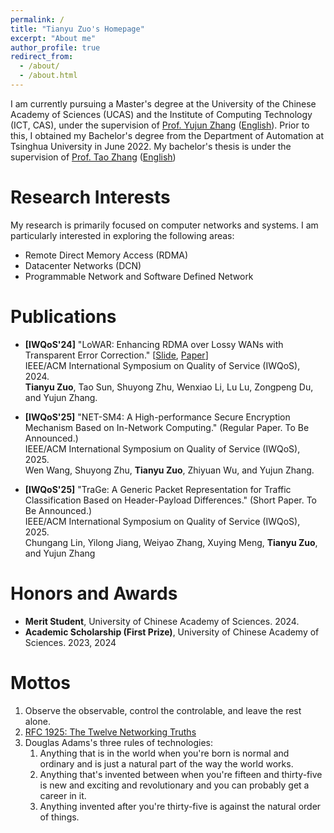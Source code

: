 ```yaml
---
permalink: /
title: "Tianyu Zuo's Homepage"
excerpt: "About me"
author_profile: true
redirect_from: 
  - /about/
  - /about.html
---
```


I am currently pursuing a Master's degree at the University of the Chinese Academy of Sciences (UCAS) and the Institute of Computing Technology (ICT, CAS), under the supervision of [Prof. Yujun Zhang](http://www.ict.ac.cn/sourcedb/cn/jssrck/200909/t20090917_2496789.html) ([English](https://www-ict-ac-cn.translate.goog/sourcedb/cn/jssrck/200909/t20090917_2496789.html?_x_tr_sch=http&_x_tr_sl=auto&_x_tr_tl=en&_x_tr_hl=zh-CN)). Prior to this, I obtained my Bachelor's degree from the Department of Automation at Tsinghua University in June 2022. My bachelor's thesis is under the supervision of [Prof. Tao Zhang](https://www.au.tsinghua.edu.cn/info/1081/3196.htm) ([English](https://www-au-tsinghua-edu-cn.translate.goog/info/1081/3196.htm?_x_tr_sl=zh-CN&_x_tr_tl=en&_x_tr_hl=zh-CN))

# Research Interests
My research is primarily focused on computer networks and systems. I am particularly interested in exploring the following areas:
- Remote Direct Memory Access (RDMA)
- Datacenter Networks (DCN)
- Programmable Network and Software Defined Network

# Publications
- **[IWQoS'24]** "LoWAR: Enhancing RDMA over Lossy WANs with Transparent Error Correction." [[Slide](/files/IWQoS_LoWAR_Slides.pdf), [Paper](/files/IWQoS_LoWAR.pdf)]  
  IEEE/ACM International Symposium on Quality of Service (IWQoS), 2024.  
  **Tianyu Zuo**, Tao Sun, Shuyong Zhu, Wenxiao Li, Lu Lu, Zongpeng Du, and Yujun Zhang.  

- **[IWQoS'25]** "NET-SM4: A High-performance Secure Encryption Mechanism Based on In-Network Computing." (Regular Paper. To Be Announced.)  
  IEEE/ACM International Symposium on Quality of Service (IWQoS), 2025.  
  Wen Wang, Shuyong Zhu, **Tianyu Zuo**, Zhiyuan Wu, and Yujun Zhang.  

- **[IWQoS'25]** "TraGe: A Generic Packet Representation for Traffic Classification Based on Header-Payload Differences." (Short Paper. To Be Announced.)  
  IEEE/ACM International Symposium on Quality of Service (IWQoS), 2025.  
  Chungang Lin, Yilong Jiang, Weiyao Zhang, Xuying Meng, **Tianyu Zuo**, and Yujun Zhang

# Honors and Awards
- **Merit Student**, University of Chinese Academy of Sciences. 2024.
- **Academic Scholarship (First Prize)**, University of Chinese Academy of Sciences. 2023, 2024

# Mottos
1. Observe the observable, control the controlable, and leave the rest alone.
2. [RFC 1925: The Twelve Networking Truths](https://www.rfc-editor.org/rfc/rfc1925.txt)
3. Douglas Adams's three rules of technologies:
    1. Anything that is in the world when you're born is normal and ordinary and is just a natural part of the way the world works.
    2. Anything that's invented between when you're fifteen and thirty-five is new and exciting and revolutionary and you can probably get a career in it.
    3. Anything invented after you're thirty-five is against the natural order of things.

